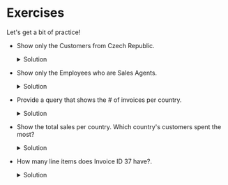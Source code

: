 # Exercises

Let's get a bit of practice!

- Show only the Customers from Czech Republic.
    <details>

    <summary>Solution</summary>
    <p>

    ```sql
    select * from customer
    where country = 'Czech Republic';
    ```
    </p>
    </details>

- Show only the Employees who are Sales Agents.
    <details>

    <summary>Solution</summary>
    <p>

    ```sql
    select * from employee
    where employee.title = 'Sales Support Agent';
    ```
    </p>
    </details>


- Provide a query that shows the # of invoices per country.
    <details>

    <summary>Solution</summary>
    <p>

    ```sql
    select billingcountry, count(billingcountry) as '# of invoices'
    from invoice
    group by billingcountry

    ```
    </p>
    </details>

- Show the total sales per country. Which country's customers spent the most?
    <details>

    <summary>Solution</summary>
    <p>

    ```sql
    select i.billingcountry, sum(total) as 'TotalSales'
    from invoice as i
    group by billingcountry
    order by totalsales desc
    ```
    </p>
    </details>

- How many line items does Invoice ID 37 have?.
    <details>

    <summary>Solution</summary>
    <p>

    ```sql
    select count(i.invoicelineid)
    from invoiceline as i
    where i.invoiceid = 37
    ```
    </p>
    </details>